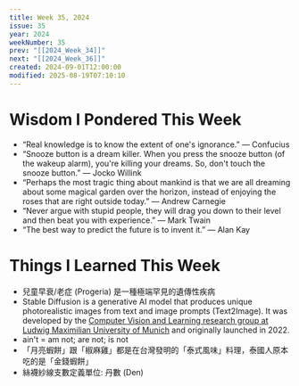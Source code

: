 ```yaml
---
title: Week 35, 2024
issue: 35
year: 2024
weekNumber: 35
prev: "[[2024_Week_34]]"
next: "[[2024_Week_36]]"
created: 2024-09-01T12:00:00
modified: 2025-08-19T07:10:10
---
```


# Wisdom I Pondered This Week

* “Real knowledge is to know the extent of one's ignorance.” — Confucius
* “Snooze button is a dream killer. When you press the snooze button (of the wakeup alarm), you're killing your dreams. So, don't touch the snooze button.” — Jocko Willink
* “Perhaps the most tragic thing about mankind is that we are all dreaming about some magical garden over the horizon, instead of enjoying the roses that are right outside today.” — Andrew Carnegie
* “Never argue with stupid people, they will drag you down to their level and then beat you with experience.” — Mark Twain
* “The best way to predict the future is to invent it.” — Alan Kay

# Things I Learned This Week

* 兒童早衰/老症 (Progeria) 是一種極端罕見的遺傳性疾病
* Stable Diffusion is a generative AI model that produces unique photorealistic images from text and image prompts (Text2Image). It was developed by the [Computer Vision and Learning research group at Ludwig Maximilian University of Munich](https://ommer-lab.com/research/latent-diffusion-models/) and originally launched in 2022.
* ain't = am not; are not; is not
* 「月亮蝦餅」跟「椒麻雞」都是在台灣發明的「泰式風味」料理，泰國人原本吃的是「金錢蝦餅」
* 絲襪紗線支數定義單位: 丹數 (Den)
